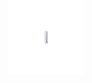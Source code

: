 
<body style="margin: 0px;background-color:white ;display: table; margin: auto">
  <div bgcolor="black" align="center">
    <img bgColor="#00000 style="display: block;-webkit-user-select: none;margin: auto;" src="https://i.giphy.com/22oH1DnFRKzWG1EKTZ.gif" width="50%" height="50%">
  </div>
</body>
